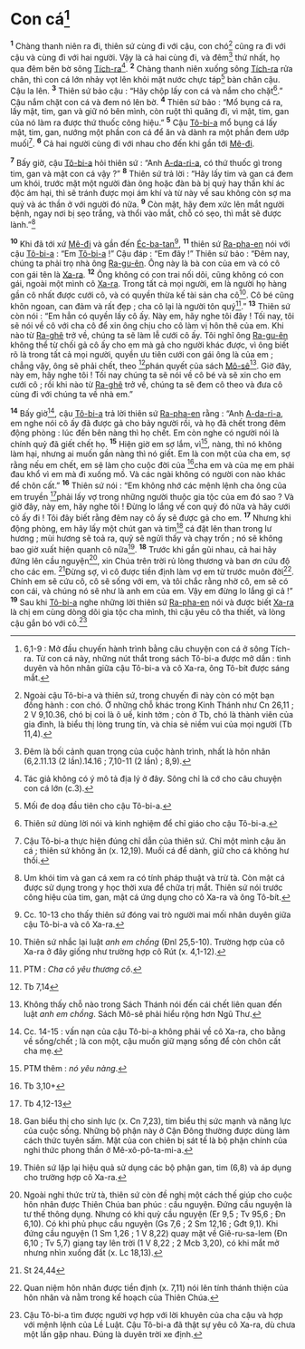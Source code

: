 # Con cá[^1-a1532f53-b2c0-4e52-a9be-17482f736414]
<sup><b>1</b></sup> Chàng thanh niên ra đi, thiên sứ cùng đi với cậu, con chó[^2-a1532f53-b2c0-4e52-a9be-17482f736414] cũng ra đi với cậu và cùng đi với hai người. Vậy là cả hai cùng đi, và đêm[^3-a1532f53-b2c0-4e52-a9be-17482f736414] thứ nhất, họ qua đêm bên bờ sông [Tích-ra]()[^4-a1532f53-b2c0-4e52-a9be-17482f736414]. <sup><b>2</b></sup> Chàng thanh niên xuống sông [Tích-ra]() rửa chân, thì con cá lớn nhảy vọt lên khỏi mặt nước chực táp[^5-a1532f53-b2c0-4e52-a9be-17482f736414] bàn chân cậu. Cậu la lên. <sup><b>3</b></sup> Thiên sứ bảo cậu : “Hãy chộp lấy con cá và nắm cho chặt[^6-a1532f53-b2c0-4e52-a9be-17482f736414].” Cậu nắm chặt con cá và đem nó lên bờ. <sup><b>4</b></sup> Thiên sứ bảo : “Mổ bụng cá ra, lấy mật, tim, gan và giữ nó bên mình, còn ruột thì quăng đi, vì mật, tim, gan của nó làm ra được thứ thuốc công hiệu.” <sup><b>5</b></sup> Cậu [Tô-bi-a]() mổ bụng cá lấy mật, tim, gan, nướng một phần con cá để ăn và dành ra một phần đem ướp muối[^7-a1532f53-b2c0-4e52-a9be-17482f736414]. <sup><b>6</b></sup> Cả hai người cùng đi với nhau cho đến khi gần tới [Mê-đi]().

<sup><b>7</b></sup> Bấy giờ, cậu [Tô-bi-a]() hỏi thiên sứ : “Anh [A-da-ri-a](), có thứ thuốc gì trong tim, gan và mật con cá vậy ?” <sup><b>8</b></sup> Thiên sứ trả lời : “Hãy lấy tim và gan cá đem um khói, trước mặt một người đàn ông hoặc đàn bà bị quỷ hay thần khí ác độc ám hại, thì sẽ tránh được mọi ám khí và từ này về sau không còn sợ ma quỷ và ác thần ở với người đó nữa. <sup><b>9</b></sup> Còn mật, hãy đem xức lên mắt người bệnh, ngay nơi bị sẹo trắng, và thổi vào mắt, chỗ có sẹo, thì mắt sẽ được lành.”[^8-a1532f53-b2c0-4e52-a9be-17482f736414]

<sup><b>10</b></sup> Khi đã tới xứ [Mê-đi]() và gần đến [Éc-ba-tan]()[^9-a1532f53-b2c0-4e52-a9be-17482f736414], <sup><b>11</b></sup> thiên sứ [Ra-pha-en]() nói với cậu [Tô-bi-a]() : “Em [Tô-bi-a]() !” Cậu đáp : “Em đây !” Thiên sứ bảo : “Đêm nay, chúng ta phải trọ nhà ông [Ra-gu-ên](). Ông này là bà con của em và có cô con gái tên là [Xa-ra](). <sup><b>12</b></sup> Ông không có con trai nối dõi, cũng không có con gái, ngoài một mình cô [Xa-ra](). Trong tất cả mọi người, em là người họ hàng gần cô nhất được cưới cô, và có quyền thừa kế tài sản cha cô[^10-a1532f53-b2c0-4e52-a9be-17482f736414]. Cô bé cũng khôn ngoan, can đảm và rất đẹp ; cha cô lại là người tôn quý[^11-a1532f53-b2c0-4e52-a9be-17482f736414].” <sup><b>13</b></sup> Thiên sứ còn nói : “Em hẳn có quyền lấy cô ấy. Này em, hãy nghe tôi đây ! Tối nay, tôi sẽ nói về cô với cha cô để xin ông chịu cho cô làm vị hôn thê của em. Khi nào từ [Ra-ghê]() trở về, chúng ta sẽ làm lễ cưới cô ấy. Tôi nghĩ ông [Ra-gu-ên]() không thể từ chối gả cô ấy cho em mà gả cho người khác được, vì ông biết rõ là trong tất cả mọi người, quyền ưu tiên cưới con gái ông là của em ; chẳng vậy, ông sẽ phải chết, theo [^1@-a1532f53-b2c0-4e52-a9be-17482f736414]phán quyết của sách [Mô-sê]()[^12-a1532f53-b2c0-4e52-a9be-17482f736414]. Giờ đây, này em, hãy nghe tôi ! Tối nay chúng ta sẽ nói về cô bé và sẽ xin cho em cưới cô ; rồi khi nào từ [Ra-ghê]() trở về, chúng ta sẽ đem cô theo và đưa cô cùng đi với chúng ta về nhà em.”

<sup><b>14</b></sup> Bấy giờ[^13-a1532f53-b2c0-4e52-a9be-17482f736414], cậu [Tô-bi-a]() trả lời thiên sứ [Ra-pha-en]() rằng : “Anh [A-da-ri-a](), em nghe nói cô ấy đã được gả cho bảy người rồi, và họ đã chết trong đêm động phòng : lúc đến bên nàng thì họ chết. Em còn nghe có người nói là chính quỷ đã giết chết họ. <sup><b>15</b></sup> Hiện giờ em sợ lắm, vì[^14-a1532f53-b2c0-4e52-a9be-17482f736414], nàng, thì nó không làm hại, nhưng ai muốn gần nàng thì nó giết. Em là con một của cha em, sợ rằng nếu em chết, em sẽ làm cho cuộc đời của [^2@-a1532f53-b2c0-4e52-a9be-17482f736414]cha em và của mẹ em phải đau khổ vì em mà đi xuống mồ. Và các ngài không có người con nào khác để chôn cất.” <sup><b>16</b></sup> Thiên sứ nói : “Em không nhớ các mệnh lệnh cha ông của em truyền [^3@-a1532f53-b2c0-4e52-a9be-17482f736414]phải lấy vợ trong những người thuộc gia tộc của em đó sao ? Và giờ đây, này em, hãy nghe tôi ! Đừng lo lắng về con quỷ đó nữa và hãy cưới cô ấy đi ! Tôi đây biết rằng đêm nay cô ấy sẽ được gả cho em. <sup><b>17</b></sup> Nhưng khi động phòng, em hãy lấy một chút gan và tim[^15-a1532f53-b2c0-4e52-a9be-17482f736414] cá đặt lên than trong lư hương ; mùi hương sẽ toả ra, quỷ sẽ ngửi thấy và chạy trốn ; nó sẽ không bao giờ xuất hiện quanh cô nữa[^16-a1532f53-b2c0-4e52-a9be-17482f736414]. <sup><b>18</b></sup> Trước khi gần gũi nhau, cả hai hãy đứng lên cầu nguyện[^17-a1532f53-b2c0-4e52-a9be-17482f736414], xin Chúa trên trời rủ lòng thương và ban ơn cứu độ cho các em. [^4@-a1532f53-b2c0-4e52-a9be-17482f736414]Đừng sợ, vì cô được tiền định làm vợ em từ trước muôn đời[^18-a1532f53-b2c0-4e52-a9be-17482f736414]. Chính em sẽ cứu cô, cô sẽ sống với em, và tôi chắc rằng nhờ cô, em sẽ có con cái, và chúng nó sẽ như là anh em của em. Vậy em đừng lo lắng gì cả !” <sup><b>19</b></sup> Sau khi [Tô-bi-a]() nghe những lời thiên sứ [Ra-pha-en]() nói và được biết [Xa-ra]() là chị em cùng dòng dõi gia tộc cha mình, thì cậu yêu cô tha thiết, và lòng cậu gắn bó với cô.[^19-a1532f53-b2c0-4e52-a9be-17482f736414]

[^1-a1532f53-b2c0-4e52-a9be-17482f736414]: 6,1-9 : Mở đầu chuyến hành trình bằng câu chuyện con cá ở sông Tích-ra. Từ con cá này, những nút thắt trong sách Tô-bi-a được mở dần : tình duyên và hôn nhân giữa cậu Tô-bi-a và cô Xa-ra, ông Tô-bít được sáng mắt.
[^2-a1532f53-b2c0-4e52-a9be-17482f736414]: Ngoài cậu Tô-bi-a và thiên sứ, trong chuyến đi này còn có một bạn đồng hành : con chó. Ở những chỗ khác trong Kinh Thánh như Cn 26,11 ; 2 V 9,10.36, chó bị coi là ô uế, kinh tởm ; còn ở Tb, chó là thành viên của gia đình, là biểu thị lòng trung tín, và chia sẻ niềm vui của mọi người (Tb 11,4).
[^3-a1532f53-b2c0-4e52-a9be-17482f736414]: Đêm là bối cảnh quan trọng của cuộc hành trình, nhất là hôn nhân (6,2.11.13 (2 lần).14.16 ; 7,10-11 (2 lần) ; 8,9).
[^4-a1532f53-b2c0-4e52-a9be-17482f736414]: Tác giả không có ý mô tả địa lý ở đây. Sông chỉ là cớ cho câu chuyện con cá lớn (c.3).
[^5-a1532f53-b2c0-4e52-a9be-17482f736414]: Mối đe doạ đầu tiên cho cậu Tô-bi-a.
[^6-a1532f53-b2c0-4e52-a9be-17482f736414]: Thiên sứ dùng lời nói và kinh nghiệm để chỉ giáo cho cậu Tô-bi-a.
[^7-a1532f53-b2c0-4e52-a9be-17482f736414]: Cậu Tô-bi-a thực hiện đúng chỉ dẫn của thiên sứ. Chỉ một mình cậu ăn cá ; thiên sứ không ăn (x. 12,19). Muối cá để dành, giữ cho cá không hư thối.
[^8-a1532f53-b2c0-4e52-a9be-17482f736414]: Um khói tim và gan cá xem ra có tính pháp thuật và trừ tà. Còn mật cá được sử dụng trong y học thời xưa để chữa trị mắt. Thiên sứ nói trước công hiệu của tim, gan, mật cá ứng dụng cho cô Xa-ra và ông Tô-bít.
[^9-a1532f53-b2c0-4e52-a9be-17482f736414]: Cc. 10-13 cho thấy thiên sứ đóng vai trò người mai mối nhân duyên giữa cậu Tô-bi-a và cô Xa-ra.
[^10-a1532f53-b2c0-4e52-a9be-17482f736414]: Thiên sứ nhắc lại luật *anh em chồng* (Đnl 25,5-10). Trường hợp của cô Xa-ra ở đây giống như trường hợp cô Rút (x. 4,1-12).
[^11-a1532f53-b2c0-4e52-a9be-17482f736414]: PTM : *Cha cô yêu thương cô*.
[^12-a1532f53-b2c0-4e52-a9be-17482f736414]: Không thấy chỗ nào trong Sách Thánh nói đến cái chết liên quan đến luật *anh em chồng*. Sách Mô-sê phải hiểu rộng hơn Ngũ Thư.
[^13-a1532f53-b2c0-4e52-a9be-17482f736414]: Cc. 14-15 : vấn nạn của cậu Tô-bi-a không phải về cô Xa-ra, cho bằng về sống/chết ; là con một, cậu muốn giữ mạng sống để còn chôn cất cha mẹ.
[^14-a1532f53-b2c0-4e52-a9be-17482f736414]: PTM thêm : *nó yêu nàng*.
[^15-a1532f53-b2c0-4e52-a9be-17482f736414]: Gan biểu thị cho sinh lực (x. Cn 7,23), tim biểu thị sức mạnh và năng lực của cuộc sống. Những bộ phận này ở Cận Đông thường được dùng làm cách thức tuyên sấm. Mật của con chiên bị sát tế là bộ phận chính của nghi thức phong thần ở Mê-xô-pô-ta-mi-a.
[^16-a1532f53-b2c0-4e52-a9be-17482f736414]: Thiên sứ lặp lại hiệu quả sử dụng các bộ phận gan, tim (6,8) và áp dụng cho trường hợp cô Xa-ra.
[^17-a1532f53-b2c0-4e52-a9be-17482f736414]: Ngoài nghi thức trừ tà, thiên sứ còn đề nghị một cách thế giúp cho cuộc hôn nhân được Thiên Chúa ban phúc : cầu nguyện. Đứng cầu nguyện là tư thế thông dụng. Nhưng có khi quỳ cầu nguyện (Er 9,5 ; Tv 95,6 ; Đn 6,10). Có khi phủ phục cầu nguyện (Gs 7,6 ; 2 Sm 12,16 ; Gđt 9,1). Khi đứng cầu nguyện (1 Sm 1,26 ; 1 V 8,22) quay mặt về Giê-ru-sa-lem (Đn 6,10 ; Tv 5,7) giang tay lên trời (1 V 8,22 ; 2 Mcb 3,20), có khi mắt mở nhưng nhìn xuống đất (x. Lc 18,13).
[^18-a1532f53-b2c0-4e52-a9be-17482f736414]: Quan niệm hôn nhân được tiền định (x. 7,11) nói lên tính thánh thiện của hôn nhân và nằm trong kế hoạch của Thiên Chúa.
[^19-a1532f53-b2c0-4e52-a9be-17482f736414]: Cậu Tô-bi-a tìm được người vợ hợp với lời khuyên của cha cậu và hợp với mệnh lệnh của Lề Luật. Cậu Tô-bi-a đã thật sự yêu cô Xa-ra, dù chưa một lần gặp nhau. Đúng là duyên trời xe định.
[^1@-a1532f53-b2c0-4e52-a9be-17482f736414]: Tb 7,14
[^2@-a1532f53-b2c0-4e52-a9be-17482f736414]: Tb 3,10+
[^3@-a1532f53-b2c0-4e52-a9be-17482f736414]: Tb 4,12-13
[^4@-a1532f53-b2c0-4e52-a9be-17482f736414]: St 24,44